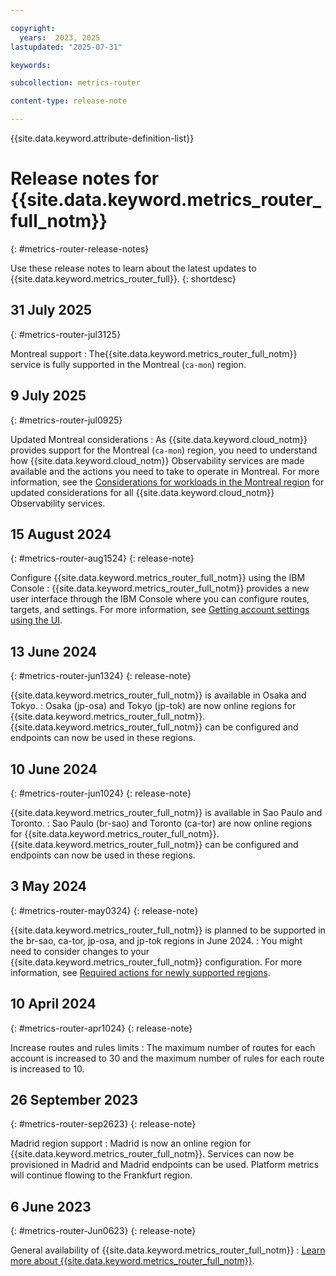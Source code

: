 ```yaml
---

copyright:
  years:  2023, 2025
lastupdated: "2025-07-31"

keywords:

subcollection: metrics-router

content-type: release-note

---
```


{{site.data.keyword.attribute-definition-list}}

# Release notes for {{site.data.keyword.metrics_router_full_notm}}
{: #metrics-router-release-notes}

Use these release notes to learn about the latest updates to {{site.data.keyword.metrics_router_full}}.
{: shortdesc}


## 31 July 2025
{: #metrics-router-jul3125}

Montreal support
:   The{{site.data.keyword.metrics_router_full_notm}} service is fully supported in the Montreal (`ca-mon`) region.


## 9 July 2025
{: #metrics-router-jul0925}

Updated Montreal considerations
:   As {{site.data.keyword.cloud_notm}} provides support for the Montreal (`ca-mon`) region, you need to understand how {{site.data.keyword.cloud_notm}} Observability services are made available and the actions you need to take to operate in Montreal. For more information, see the [Considerations for workloads in the Montreal region](/docs/cloud-logs?topic=cloud-logs-montreal-temp) for updated considerations for all {{site.data.keyword.cloud_notm}} Observability services.



## 15 August 2024
{: #metrics-router-aug1524}
{: release-note}

Configure {{site.data.keyword.metrics_router_full_notm}} using the IBM Console
:   {{site.data.keyword.metrics_router_full_notm}} provides a new user interface through the IBM Console where you can configure routes, targets, and settings. For more information, see [Getting account settings using the UI](/docs/metrics-router?topic=metrics-router-settings&interface=ui#settings-get-ui).



## 13 June 2024
{: #metrics-router-jun1324}
{: release-note}

{{site.data.keyword.metrics_router_full_notm}} is available in Osaka and Tokyo.
:   Osaka (jp-osa) and Tokyo (jp-tok) are now online regions for {{site.data.keyword.metrics_router_full_notm}}. {{site.data.keyword.metrics_router_full_notm}} can be configured and endpoints can now be used in these regions.

## 10 June 2024
{: #metrics-router-jun1024}
{: release-note}

{{site.data.keyword.metrics_router_full_notm}} is available in Sao Paulo and Toronto.
:   Sao Paulo (br-sao) and Toronto (ca-tor) are now online regions for {{site.data.keyword.metrics_router_full_notm}}. {{site.data.keyword.metrics_router_full_notm}} can be configured and endpoints can now be used in these regions.

## 3 May 2024
{: #metrics-router-may0324}
{: release-note}

{{site.data.keyword.metrics_router_full_notm}} is planned to be supported in the br-sao, ca-tor, jp-osa, and jp-tok regions in June 2024.
:   You might need to consider changes to your {{site.data.keyword.metrics_router_full_notm}} configuration. For more information, see [Required actions for newly supported regions](/docs/metrics-router?topic=metrics-router-new_region_support&interface=cli).

## 10 April 2024
{: #metrics-router-apr1024}
{: release-note}

Increase routes and rules limits
:   The maximum number of routes for each account is increased to 30 and the maximum number of rules for each route is increased to 10.

## 26 September 2023
{: #metrics-router-sep2623}
{: release-note}

Madrid region support
:   Madrid is now an online region for {{site.data.keyword.metrics_router_full_notm}}. Services can now be provisioned in Madrid and Madrid endpoints can be used. Platform metrics will continue flowing to the Frankfurt region.


## 6 June 2023
{: #metrics-router-Jun0623}
{: release-note}

General availability of {{site.data.keyword.metrics_router_full_notm}}
:   [Learn more about {{site.data.keyword.metrics_router_full_notm}}](/docs/metrics-router).
